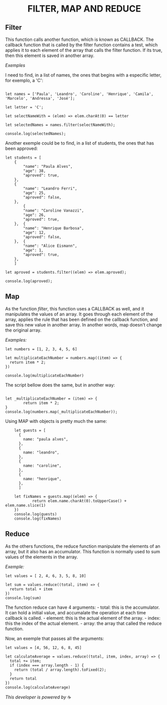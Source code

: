 <h1 align="center">FILTER, MAP AND REDUCE</h1>

## Filter

This function calls another function, which is known as CALLBACK. The callback function that is called by the filter function contains a test, which applies it to each element of the array that calls the filter function. If its true, then this element is saved in another array.

*Exemples*

I need to find, in a list of names, the ones that begins with a especific letter, for exemplo, a 'C':

``` 

let names = ['Paula', 'Leandro', 'Caroline', 'Henrique', 'Camila', 'Marcelo', 'Andressa', 'José'];

let letter = 'C';

let selectNameWith = (elem) => elem.charAt(0) == letter

let selectedNames = names.filter(selectNameWith);

console.log(selectedNames);

```

Another exemple could be to find, in a list of students, the ones that has been approved:

```
let students = [
	{
		"name": "Paula Alves",
		"age": 38,
		"aproved": true,
	},
	{
		"name": "Leandro Ferri",
		"age": 25,
		"aproved": false,
	},
		{
		"name": "Caroline Vanazzi",
		"age": 26,
		"aproved": true,
	},	{
		"name": "Henrique Barbosa",
		"age": 12,
		"aproved": false,
	},	{
		"name": "Alice Eismann",
		"age": 1,
		"aproved": true,
	},
	]
	
let aproved = students.filter((elem) => elem.aproved);

console.log(aproved);

```

## Map 

As the function *filter*, this function uses a CALLBACK as well, and it manipulates the values of an array. It goes through each element of the array, applies the rule that has been defined on the callback function, and save this new value in another array. In another words, map doesn't change the original array. 

_Examples:_

```
let numbers = [1, 2, 3, 4, 5, 6]

let multiplicateEachNumber = numbers.map((item) => {
  return item * 2;
})

console.log(multiplicateEachNumber)
```

The script bellow does the same, but in another way:

```

let _multiplicateEachNumber = (item) => {
		return item * 2;
}
console.log(numbers.map(_multiplicateEachNumber));
```

Using MAP with objects is pretty much the same:			

```
	let guests = [
	  {
	    name: "paula alves",
	  }, 
	  {
	    name: "leandro",
	  }, 
	  {
	    name: "caroline",
	  }, 
	  {
	    name: "henrique",
	  }, 
	  ]

	let fixNames = guests.map((elem) => {
			return elem.name.charAt(0).toUpperCase() + elem.name.slice(1)
	})
	console.log(guests)
	console.log(fixNames)
```


## Reduce

As the others functions, the reduce function manipulate the elements of an array, but it also has an accumulator. This function is normally used to sum values of the elements in the array.

*Exemple:*
```
let values = [ 2, 4, 6, 3, 5, 8, 10]

let sum = values.reduce((total, item) => {
  return total + item
})
console.log(sum)
```

The function reduce can have 4 arguments: 
	- total: this is the accumulator. It can hold a initial value, and accumalate the operation at each time callback is called.
	- element: this is the actual element of the array.
	- index: this the index of the actual element.
	- array: the array that called the reduce function.

Now, an exemple that passes all the arguments:

```
let values = [4, 56, 12, 6, 8, 45]

let calculateAverage = values.reduce((total, item, index, array) => {
  total += item;
  if (index === array.length - 1) {
    return (total / array.length).toFixed(2);
  }
  return total
})
console.log(calculateAverage)
```

_This developer is powered by_ ☕ 
